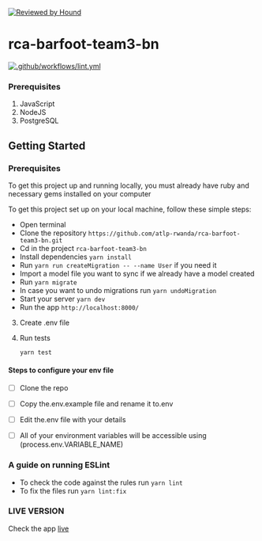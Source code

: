 [![Reviewed by Hound](https://img.shields.io/badge/Reviewed_by-Hound-8E64B0.svg)](https://houndci.com)
# rca-barfoot-team3-bn

[![.github/workflows/lint.yml](https://github.com/atlp-rwanda/rca-barfoot-team3-bn/actions/workflows/lint.yml/badge.svg)](https://github.com/atlp-rwanda/rca-barfoot-team3-bn/actions/workflows/lint.yml)
### Prerequisites

1. JavaScript
1. NodeJS
2. PostgreSQL


## Getting Started

### Prerequisites

To get this project up and running locally, you must already have ruby and necessary gems installed on your computer

To get this project set up on your local machine, follow these simple steps:

- Open terminal
- Clone the repository ``` https://github.com/atlp-rwanda/rca-barfoot-team3-bn.git ```
- Cd in the project ``` rca-barfoot-team3-bn ```
- Install dependencies ``` yarn install ```
- Run ``` yarn run createMigration -- --name User ``` if you need it
- Import a model file you want to sync if we already have a model created
- Run ``` yarn migrate ```
- In case you want to undo migrations run ``` yarn undoMigration ```
- Start your server ``` yarn dev ```
- Run the app ``` http://localhost:8000/ ```
   
3. Create .env file 


4. Run tests
   ```sh
   yarn test
   ```

#### Steps to configure your env file

- [ ] Clone the repo
- [ ] Copy the.env.example file and rename it to.env
- [ ] Edit the.env file with your details
- [ ] All of your environment variables will be accessible using (process.env.VARIABLE_NAME)


### A guide on running ESLint

- To check the code against the rules run `yarn lint`
- To fix the files run `yarn lint:fix`


### LIVE VERSION
Check the app [live](https://team-3-barefoot.onrender.com/)
